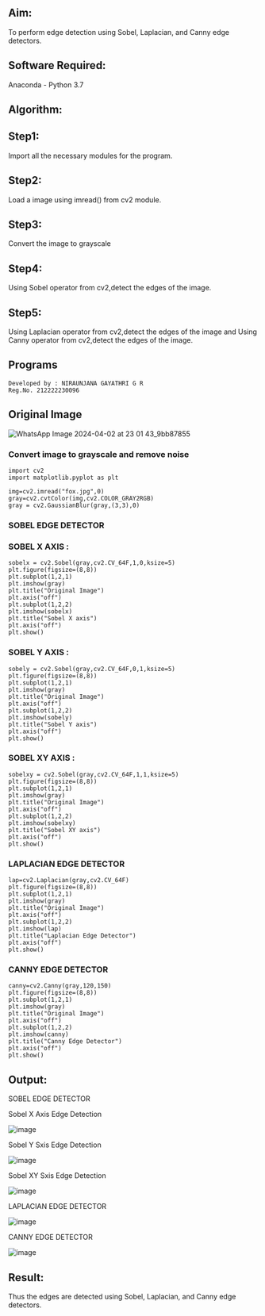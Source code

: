 ## Aim:
To perform edge detection using Sobel, Laplacian, and Canny edge detectors.

## Software Required:
Anaconda - Python 3.7

## Algorithm:

## Step1:
Import all the necessary modules for the program.
## Step2:
Load a image using imread() from cv2 module.
## Step3:
Convert the image to grayscale
## Step4:
Using Sobel operator from cv2,detect the edges of the image.
## Step5:
Using Laplacian operator from cv2,detect the edges of the image and Using Canny operator from cv2,detect the edges of the image.

## Programs
```
Developed by : NIRAUNJANA GAYATHRI G R
Reg.No. 212222230096
```

## Original Image
![WhatsApp Image 2024-04-02 at 23 01 43_9bb87855](https://github.com/niraunjana/EDGE-DETECTION/assets/119395610/1d7824aa-cf69-4764-9b79-2103ce55400f)


### Convert image to grayscale and remove noise
```
import cv2
import matplotlib.pyplot as plt

img=cv2.imread("fox.jpg",0)
gray=cv2.cvtColor(img,cv2.COLOR_GRAY2RGB)
gray = cv2.GaussianBlur(gray,(3,3),0)
```

### SOBEL EDGE DETECTOR

### SOBEL X AXIS :
```
sobelx = cv2.Sobel(gray,cv2.CV_64F,1,0,ksize=5)
plt.figure(figsize=(8,8))
plt.subplot(1,2,1)
plt.imshow(gray)
plt.title("Original Image")
plt.axis("off")
plt.subplot(1,2,2)
plt.imshow(sobelx)
plt.title("Sobel X axis")
plt.axis("off")
plt.show()
```

### SOBEL Y AXIS :
```
sobely = cv2.Sobel(gray,cv2.CV_64F,0,1,ksize=5)
plt.figure(figsize=(8,8))
plt.subplot(1,2,1)
plt.imshow(gray)
plt.title("Original Image")
plt.axis("off")
plt.subplot(1,2,2)
plt.imshow(sobely)
plt.title("Sobel Y axis")
plt.axis("off")
plt.show()
```

### SOBEL XY AXIS :
```
sobelxy = cv2.Sobel(gray,cv2.CV_64F,1,1,ksize=5)
plt.figure(figsize=(8,8))
plt.subplot(1,2,1)
plt.imshow(gray)
plt.title("Original Image")
plt.axis("off")
plt.subplot(1,2,2)
plt.imshow(sobelxy)
plt.title("Sobel XY axis")
plt.axis("off")
plt.show()
```
### LAPLACIAN EDGE DETECTOR
```
lap=cv2.Laplacian(gray,cv2.CV_64F)
plt.figure(figsize=(8,8))
plt.subplot(1,2,1)
plt.imshow(gray)
plt.title("Original Image")
plt.axis("off")
plt.subplot(1,2,2)
plt.imshow(lap)
plt.title("Laplacian Edge Detector")
plt.axis("off")
plt.show()
```
### CANNY EDGE DETECTOR
```
canny=cv2.Canny(gray,120,150)
plt.figure(figsize=(8,8))
plt.subplot(1,2,1)
plt.imshow(gray)
plt.title("Original Image")
plt.axis("off")
plt.subplot(1,2,2)
plt.imshow(canny)
plt.title("Canny Edge Detector")
plt.axis("off")
plt.show()
```

## Output:

SOBEL EDGE DETECTOR

Sobel X Axis Edge Detection

![image](https://github.com/niraunjana/EDGE-DETECTION/assets/119395610/fbb10a9f-da2b-4556-adf3-f974017d3818)


Sobel Y Sxis Edge Detection

![image](https://github.com/niraunjana/EDGE-DETECTION/assets/119395610/15d96408-2806-4c32-ad61-3464a61afc78)


Sobel XY Sxis Edge Detection

![image](https://github.com/niraunjana/EDGE-DETECTION/assets/119395610/d6ef2ce5-fcab-4560-aba2-a0c536848f00)


LAPLACIAN EDGE DETECTOR

![image](https://github.com/niraunjana/EDGE-DETECTION/assets/119395610/41f721a0-c9d0-4d65-83dd-1f18b0e95553)



CANNY EDGE DETECTOR

![image](https://github.com/niraunjana/EDGE-DETECTION/assets/119395610/669bcc45-a395-4cf2-a784-04264bc2b377)


## Result:
Thus the edges are detected using Sobel, Laplacian, and Canny edge detectors.
